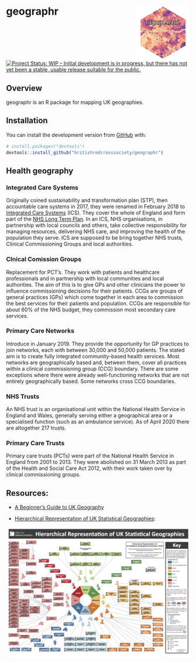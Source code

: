 
<!-- README.md is generated from README.Rmd. Please edit that file -->

# geographr <img src='man/figures/logo.png' align="right" height="150" /></a>

<!-- badges: start -->

[![Project Status: WIP – Initial development is in progress, but there
has not yet been a stable, usable release suitable for the
public.](https://www.repostatus.org/badges/latest/wip.svg)](https://www.repostatus.org/#wip)
<!-- badges: end -->

## Overview

geographr is an R package for mapping UK geographies.

## Installation

You can install the development version from
[GitHub](https://github.com/) with:

``` r
# install.packages("devtools")
devtools::install_github("britishredcrosssociety/geographr")
```

## Health geography

### Integrated Care Systems

Originally coined sustainability and transformation plan (STP), then
accountable care systems in 2017, they were renamed in February 2018 to
[Integrated Care
Systems](https://www.england.nhs.uk/integratedcare/integrated-care-systems/)
(ICS). They cover the whole of England and form part of the [NHS Long
Term Plan](https://en.wikipedia.org/wiki/NHS_Long_Term_Plan). In an ICS,
NHS organisations, in partnership with local councils and others, take
collective responsibility for managing resources, delivering NHS care,
and improving the health of the population they serve. ICS are supposed
to be bring together NHS trusts, Clinical Commissioning Groups and local
authorities.

### Clnical Comission Groups

Replacement for PCT’s. They work with patients and healthcare
professionals and in partnership with local communities and local
authorities. The aim of this is to give GPs and other clinicians the
power to influence commissioning decisions for their patients. CCGs are
groups of general practices (GPs) which come together in each area to
commission the best services for their patients and population. CCGs are
responsible for about 60% of the NHS budget, they commission most
secondary care services.

### Primary Care Networks

Introduce in January 2019. They provide the opportunity for GP practices
to join networks, each with between 30,000 and 50,000 patients. The
stated aim is to create fully integrated community-based health
services. Most networks are geographically based and, between them,
cover all practices within a clinical commissioning group (CCG)
boundary. There are some exceptions where there were already
well-functioning networks that are not entirely geographically based.
Some networks cross CCG boundaries.

### NHS Trusts

An NHS trust is an organisational unit within the National Health
Service in England and Wales, generally serving either a geographical
area or a specialised function (such as an ambulance service). As of
April 2020 there are altogether 217 trusts.

### Primary Care Trusts

Primary care trusts (PCTs) were part of the National Health Service in
England from 2001 to 2013. They were abolished on 31 March 2013 as part
of the Health and Social Care Act 2012, with their work taken over by
clinical commissioning groups.

## Resources:

-   [A Beginner’s Guide to UK
    Geography](https://ago-item-storage.s3.us-east-1.amazonaws.com/86ebfbad61c941bebbc7edbf2b985efe/A_Beginners_Guide_to_UK_Geography_%282020%29_v1.0.pdf?X-Amz-Security-Token=IQoJb3JpZ2luX2VjENf%2F%2F%2F%2F%2F%2F%2F%2F%2F%2FwEaCXVzLWVhc3QtMSJIMEYCIQDePLKKcoYp%2F%2B6gHqdY0UOE0iitTLZIic46rd6HNLFj%2BgIhAM%2FPmaYOksAyoE9nxGS%2BavQk7VcATCuMok7jtuzoJIlVKr0DCMD%2F%2F%2F%2F%2F%2F%2F%2F%2F%2FwEQABoMNjA0NzU4MTAyNjY1Igx%2F4kGXt6IKHOzH0scqkQNrPfE1IRfsZ4mPusOlaJ%2BXyYxsPjchwMd7fDDnsfQ4SVcEHN4bWYzZR54NmjGSI%2BBrns%2BPsSIFMXAKnZMEnsD7j6Gu1aCOW7G0EYnGjcvXWPahl4UwrUcfc9vTsycPPEUmbpt8kVC6YugX7OtgsgXwp5X%2BEo50BbMhuDSLyJHGelYxXlTOdbiZrZ61ziDkL4%2BrvOpOd7G2g6oOjh1QRit15ZjcBnReeEhN55c35cK05qXa%2ButlRamqDrKfgW9SF9kZ8G3g0Bl6Z2YoPJwK4ryHIW5DcOS%2Bzid%2FGpFw%2FD1G4Px1BpPblug8OJ0dxGnzIfqhXOKWpNShTjUMlIvAPzPHedKrnx0t3Eo3yhgWHwwy4bJuX1eaoSv1D8%2FodMvGJVdrEE7I0SNIHwcmbvD6I%2BMScXCBLr3T%2BkycFx7QyIoIgm81YI1XJjaMmwQqfMje8f%2Blvh9hY2a%2BjiI0nG55Qd4jpC3jq5VmTpRW8r7oq7zRsIoa99OKQPAa8LyexmqiDYsZBl1AN6ouett1Nnfajr1YjjCAqOCABjrqARwl14wNOvA7oEfBiZnIlImd%2FluOw242VlVCjqVahE1OH%2FPVp7n%2BMtFeeW4gM1VcaM7N3MUZCCXqAWMywKTa2hvoXt2UCOFfHC9aT%2BpoCwuQAt4V9pV1yW%2B5r6QYZcCWUjhs3kJvT5Kcf6%2Fsie1TBCBPolwm8bQ4526JWyLN2sxXI9rrSMDotJt1sgkV6xC6%2F2O3imWcteLsWXOLG%2BoBI38i4xHs2mRS9%2F%2BHHNA8EpXlxBXgrQoHADW0DCLOHNNPx8bULTVBXB9EdewoD9Ws0e1qHLo8bJMAEj83U%2BpgMLeZSuW4OEIRY%2FKaqw%3D%3D&X-Amz-Algorithm=AWS4-HMAC-SHA256&X-Amz-Date=20210201T162450Z&X-Amz-SignedHeaders=host&X-Amz-Expires=300&X-Amz-Credential=ASIAYZTTEKKEWJADVX4Z%2F20210201%2Fus-east-1%2Fs3%2Faws4_request&X-Amz-Signature=9870cddc8ff4f3e2e1cc10802e079b2c2548334659b33f03853aa33ec061b8db)

-   [Hierarchical Representation of UK Statistical
    Geographies](https://ago-item-storage.s3.us-east-1.amazonaws.com/c2eb89ab698144bf825873c1ae161c06/hierarchy_poster_v2.9_DEC_2020_A3.pdf?X-Amz-Security-Token=IQoJb3JpZ2luX2VjENn%2F%2F%2F%2F%2F%2F%2F%2F%2F%2FwEaCXVzLWVhc3QtMSJHMEUCIQDAL%2FT0GCi8M4ch%2BKZhePRnEqg570td%2Bq1%2BQsHm8Bk7rAIgEODOCg%2BzG5NNDM7ttvYHkglQ1api0q8DzOwn5C8fkfYqvQMIwf%2F%2F%2F%2F%2F%2F%2F%2F%2F%2FARAAGgw2MDQ3NTgxMDI2NjUiDPWhmGDGAtKVDrhj%2FyqRA5wSnsEpPXSefA2SiRZPp5VEuQrmBVwkNk4cC1GTQPB%2Fq904en17D%2FwdbD6ULn06InAt%2FNfTlvwL%2FfOiWM%2FLtueChurCHq3uqBk0sb2fuiCx8WTvyC76xdYweNf%2FrbKZXxp7R35hO6aSBpuOXm5iJjdp4jZOcjoJ2C2TbZwJai8t3QRvZpMpmlP6mX%2BaMpYbrGfPeq1TJRUW7jiYysBwiPgrGnyuIOyt15aYC2mAslP%2B3kZQLDVNTXBILjVNaexwa3LvC2uzGyrwN51l2AgOAvvVDIhWNsoJiuJFCdBHdRAUzqfwHNCLW2nQMH34mJN%2FqqHBk5tfD%2FAB2NJa4g9KpayhmMeLnXN4%2BMFSlSjHiCHTtrex%2FO7u829LwU%2BQaxDQRCfxDIKdmYoNSeNPT3gGd34GDEgjdqw0d7dBOYCn6gAgo2saeQgxbsnS7xOmXWCtUAmiLyW%2FIdSgcmibrlvhEyDWDz5Hk3JazEQumZYuRMw7hObULpFu1NNfS%2B1%2B315jCvgxExQnJ2aVyCKhI1pVfjzUMLfN4IAGOusBxtOpXGw%2B1CtcsIqGS45TxYfJWp32Z%2BxcyrIWHVpP%2BkP%2F7nFnPI3Pqdz5mxUNZOFPH7h1nJr%2BJEp0ozKozoTdldI9rvkx4B1UmQB99gWpPREaKD44FqFQO58lSl%2BT8IK67fAy1WTT3Qm6avFEV0fkO%2Fx0aOjXIVdR%2F3h4P39f%2Fe13JvTd%2FJPv8YSTOb9HD0NfkYNZaupjWA0jSN86M9qWfSkTBqHW%2B0iWJgHH%2BC3HyAoUL%2FgDdDE4thaEGvYAWY8H4lKPWGQ3%2B3j84nzqibA%2Fz%2FO4JWt8oqNC9Qo30NEeQ6BUtQxlaB66%2Fz6Wqw%3D%3D&X-Amz-Algorithm=AWS4-HMAC-SHA256&X-Amz-Date=20210201T163018Z&X-Amz-SignedHeaders=host&X-Amz-Expires=300&X-Amz-Credential=ASIAYZTTEKKETT2RHOPR%2F20210201%2Fus-east-1%2Fs3%2Faws4_request&X-Amz-Signature=8e0897a4597f0d29ee589a6316b1070fd414a7d31ddb2cca1855bf915fd5e7b5):

<img src='man/figures/hierarchy-poster.png' align="centre"/>
